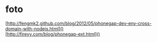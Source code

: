 foto
====
[http://fengmk2.github.com/blog/2012/05/phonegap-dev-env-cross-domain-with-nodejs.html]()  
[http://fireyy.com/blog/phonegap-ext.html]()